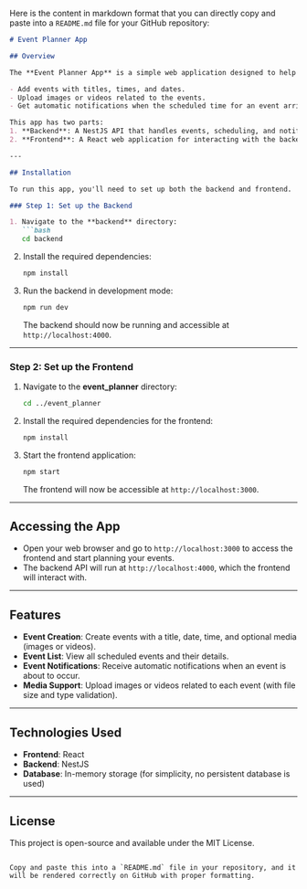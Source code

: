 Here is the content in markdown format that you can directly copy and paste into a `README.md` file for your GitHub repository:

```markdown
# Event Planner App

## Overview

The **Event Planner App** is a simple web application designed to help you plan and schedule events. With this app, you can:

- Add events with titles, times, and dates.
- Upload images or videos related to the events.
- Get automatic notifications when the scheduled time for an event arrives.

This app has two parts:
1. **Backend**: A NestJS API that handles events, scheduling, and notifications.
2. **Frontend**: A React web application for interacting with the backend and viewing events.

---

## Installation

To run this app, you'll need to set up both the backend and frontend.

### Step 1: Set up the Backend

1. Navigate to the **backend** directory:
   ```bash
   cd backend
   ```

2. Install the required dependencies:
   ```bash
   npm install
   ```

3. Run the backend in development mode:
   ```bash
   npm run dev
   ```

   The backend should now be running and accessible at `http://localhost:4000`.

---

### Step 2: Set up the Frontend

1. Navigate to the **event_planner** directory:
   ```bash
   cd ../event_planner
   ```

2. Install the required dependencies for the frontend:
   ```bash
   npm install
   ```

3. Start the frontend application:
   ```bash
   npm start
   ```

   The frontend will now be accessible at `http://localhost:3000`.

---

## Accessing the App

- Open your web browser and go to `http://localhost:3000` to access the frontend and start planning your events.
- The backend API will run at `http://localhost:4000`, which the frontend will interact with.

---

## Features

- **Event Creation**: Create events with a title, date, time, and optional media (images or videos).
- **Event List**: View all scheduled events and their details.
- **Event Notifications**: Receive automatic notifications when an event is about to occur.
- **Media Support**: Upload images or videos related to each event (with file size and type validation).

---

## Technologies Used

- **Frontend**: React
- **Backend**: NestJS
- **Database**: In-memory storage (for simplicity, no persistent database is used)

---

## License

This project is open-source and available under the MIT License.
```

Copy and paste this into a `README.md` file in your repository, and it will be rendered correctly on GitHub with proper formatting.
